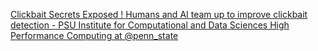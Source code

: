 [Clickbait Secrets Exposed ! Humans and AI team up to improve clickbait detection - PSU Institute for Computational and Data Sciences   High Performance Computing at @penn_state](https://qi.tc/qi/118572)